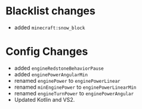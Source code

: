 # Blacklist changes
  * added `minecraft:snow_block`
# Config Changes
  * added `engineRedstoneBehaviorPause`
  * added `enginePowerAngularMin`
  * renamed `enginePower` to `enginePowerLinear`
  * renamed `minEnginePower` to `enginePowerLinearMin`
  * renamed `engineTurnPower` to `enginePowerAngular`
* Updated Kotlin and VS2.
